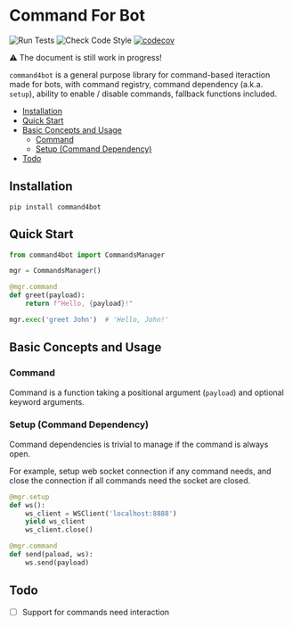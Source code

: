 # Command For Bot

![Run Tests](https://github.com/AllanChain/command4bot/workflows/Run%20Tests/badge.svg)
![Check Code Style](https://github.com/AllanChain/command4bot/workflows/Check%20Code%20Style/badge.svg)
[![codecov](https://codecov.io/gh/AllanChain/command4bot/branch/master/graph/badge.svg?token=RJV7MMZC5D)](https://codecov.io/gh/AllanChain/command4bot)

:warning: The document is still work in progress!

`command4bot` is a general purpose library for command-based iteraction made for bots, with command registry, command dependency (a.k.a. `setup`), ability to enable / disable commands, fallback functions included.

- [Installation](#installation)
- [Quick Start](#quick-start)
- [Basic Concepts and Usage](#basic-concepts-and-usage)
  - [Command](#command)
  - [Setup (Command Dependency)](#setup-command-dependency)
- [Todo](#todo)

## Installation

```shell
pip install command4bot
```

## Quick Start

```python
from command4bot import CommandsManager

mgr = CommandsManager()

@mgr.command
def greet(payload):
    return f"Hello, {payload}!"

mgr.exec('greet John')  # 'Hello, John!'
```

## Basic Concepts and Usage

### Command

Command is a function taking a positional argument (`payload`) and optional keyword arguments.

### Setup (Command Dependency)

Command dependencies is trivial to manage if the command is always open.

For example, setup web socket connection if any command needs, and close the connection if all commands need the socket are closed.

```python
@mgr.setup
def ws():
    ws_client = WSClient('localhost:8888')
    yield ws_client
    ws_client.close()

@mgr.command
def send(paload, ws):
    ws.send(payload)
```


## Todo

- [ ] Support for commands need interaction
